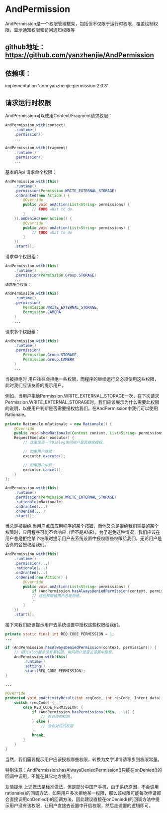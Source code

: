 # AndPermission

AndPermission是一个权限管理框架，包括但不仅限于运行时权限，覆盖绘制权限，显示通知权限和访问通知权限等

## github地址： https://github.com/yanzhenjie/AndPermission

## 依赖项：

implementation 'com.yanzhenjie:permission:2.0.3'

## 请求运行时权限

AndPermission可以使用Context/Fragment请求权限：
```java
AndPermission.with(context)
    .runtime()
    .permission()
    ...

AndPermission.with(fragment)
    .runtime()
    .permission()
    ...
```
基本的Api
请求单个权限：
```java
AndPermission.with(this)
    .runtime()
    .permission(Permission.WRITE_EXTERNAL_STORAGE)
    .onGranted(new Action() {
        @Override
        public void onAction(List<String> permissions) {
            // TODO what to do.
        }
    }).onDenied(new Action() {
        @Override
        public void onAction(List<String> permissions) {
            // TODO what to do
        }
    })
    .start();
```
请求单个权限组：
```java
AndPermission.with(this)
    .runtime()
    .permission(Permission.Group.STORAGE)
    ...
请求多个权限：

AndPermission.with(this)
    .runtime()
    .permission(
        Permission.WRITE_EXTERNAL_STORAGE,
        Permission.CAMERA
    )
    ...

```
请求多个权限组：

```java
AndPermission.with(this)
    .runtime()
    .permission(
        Permission.Group.STORAGE,
        Permission.Group.CAMERA
    )
    ...

```
当被拒绝时
用户往往会拒绝一些权限，而程序的继续运行又必须使用这些权限，此时我们应该友善的提示用户。

例如，当用户拒绝Permission.WRITE_EXTERNAL_STORAGE一次，在下次请求Permission.WRITE_EXTERNAL_STORAGE时，我们应该展示为什么需要此权限的说明，以便用户判断是否需要授权给我们。在AndPermission中我们可以使用Rationale。

```java
private Rationale mRationale = new Rationale() {
    @Override
    public void showRationale(Context context, List<String> permissions, 
    RequestExecutor executor) {
        // 这里使用一个Dialog询问用户是否继续授权。

        // 如果用户继续：
        executor.execute();

        // 如果用户中断：
        executor.cancel();
    }
};

AndPermission.with(this)
    .runtime()
    .permission(Permission.WRITE_EXTERNAL_STORAGE)
    .rationale(mRationale)
    .onGranted(...)
    .onDenied(...)
    .start();
```
当总是被拒绝
当用户点击应用程序的某个按钮，而他又总是拒绝我们需要的某个权限时，应用程序可能不会响应（但不是ANR），为了避免这种情况，我们应该在用户总是拒绝某个权限时提示用户去系统设置中授权哪些权限给我们，无论用户是否真的会授权给我们。

```java
AndPermission.with(this)
    .runtime()
    .permission(...)
    .rationale(...)
    .onGranted(...)
    .onDenied(new Action() {
        @Override
        public void onAction(List<String> permissions) {
            if (AndPermission.hasAlwaysDeniedPermission(context, permissions)) {
            // 这些权限被用户总是拒绝。
            }
        }
    })
    .start();
```
接下来我们应该提示用户去系统设置中授权这些权限给我们。

```java
private static final int REQ_CODE_PERMISSION = 1;
...

if (AndPermission.hasAlwaysDeniedPermission(context, permissions)) {
    // 用Dialog展示没有某权限，询问用户是否去设置中授权。
    AndPermission.with(this)
        .runtime()
        .setting()
        .start(REQ_CODE_PERMISSION);
}

...

@Override
protected void onActivityResult(int reqCode, int resCode, Intent data) {
    switch (reqCode) {
        case REQ_CODE_PERMISSION: {
            if (AndPermission.hasPermissions(this, ...)) {
                // 有对应的权限
            } else {
                // 没有对应的权限
            }
            break;
        }
    }
}
```

当然，我们需要提示用户应该授权哪些权限，转换为文字详情请移步到权限常量。

特别注意：AndPermission.hasAlwaysDeniedPermission()只能在onDenied()的回调中调用，不能在其它地方使用。

友情提示
上述做法是标准做法，但是部分中国产手机，由于系统原因，不会调用rationale()的回调方法，如果用户多次拒绝某一权限，那么该权限可能每次申请都会直接调用onDenied()的回调方法，因此建议直接在onDenied()的回调方法中提示用户没有该权限，让用户直接去设置中开启权限，然后走设置的逻辑即可。

